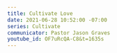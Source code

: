 ```yaml
---
title: Cultivate Love
date: 2021-06-28 10:52:00 -07:00
series: Cultivate
communicator: Pastor Jason Graves
youtube_id: OF7uRcQA-C8&t=1635s
---
```


